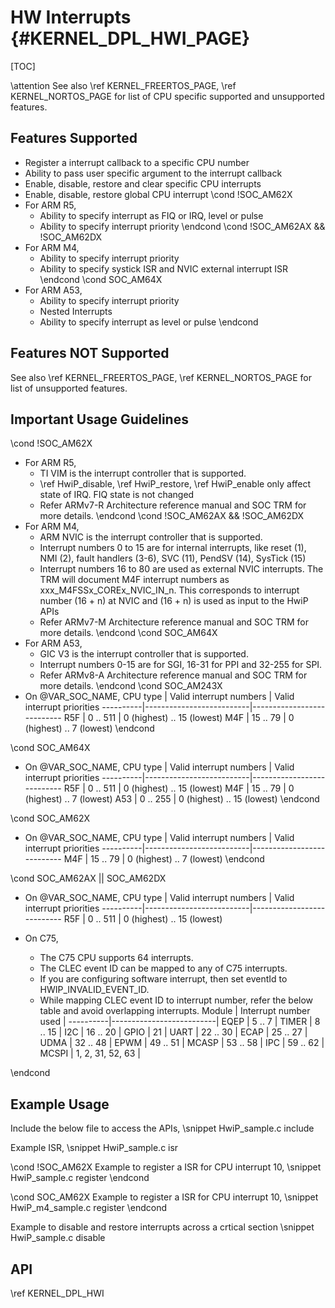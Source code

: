 # HW Interrupts {#KERNEL_DPL_HWI_PAGE}

[TOC]

\attention See also \ref KERNEL_FREERTOS_PAGE, \ref KERNEL_NORTOS_PAGE for list of CPU specific supported and unsupported features.

## Features Supported

- Register a interrupt callback to a specific CPU number
- Ability to pass user specific argument to the interrupt callback
- Enable, disable, restore and clear specific CPU interrupts
- Enable, disable, restore global CPU interrupt
\cond !SOC_AM62X
- For ARM R5,
  - Ability to specify interrupt as FIQ or IRQ, level or pulse
  - Ability to specify interrupt priority
\endcond
\cond !SOC_AM62AX  && !SOC_AM62DX
- For ARM M4,
  - Ability to specify interrupt priority
  - Ability to specify systick ISR and NVIC external interrupt ISR
\endcond
\cond SOC_AM64X
- For ARM A53,
  - Ability to specify interrupt priority
  - Nested Interrupts
  - Ability to specify interrupt as level or pulse
\endcond

## Features NOT Supported

See also \ref KERNEL_FREERTOS_PAGE, \ref KERNEL_NORTOS_PAGE for list of unsupported features.

## Important Usage Guidelines

\cond !SOC_AM62X
- For ARM R5,
  - TI VIM is the interrupt controller that is supported.
  - \ref HwiP_disable, \ref HwiP_restore, \ref HwiP_enable only affect state of IRQ. FIQ state is not changed
  - Refer ARMv7-R Architecture reference manual and SOC TRM for more details.
\endcond
\cond !SOC_AM62AX && !SOC_AM62DX
- For ARM M4,
  - ARM NVIC is the interrupt controller that is supported.
  - Interrupt numbers 0 to 15 are for internal interrupts,
    like reset (1), NMI (2), fault handlers (3-6), SVC (11), PendSV (14), SysTick (15)
  - Interrupt numbers 16 to 80 are used as external NVIC interrupts.
    The TRM will document M4F interrupt numbers as xxx_M4FSSx_COREx_NVIC_IN_n.
    This corresponds to interrupt number (16 + n) at NVIC and (16 + n) is used as input to the HwiP APIs
  - Refer ARMv7-M Architecture reference manual and SOC TRM for more details.
\endcond
\cond SOC_AM64X
- For ARM A53,
  - GIC V3 is the interrupt controller that is supported.
  - Interrupt numbers 0-15 are for SGI, 16-31 for PPI and 32-255 for SPI.
  - Refer ARMv8-A Architecture reference manual and SOC TRM for more details.
\endcond
\cond SOC_AM243X
- On @VAR_SOC_NAME,
    CPU type  | Valid interrupt numbers  | Valid interrupt priorities
    ----------|--------------------------|---------------------------
    R5F       | 0  .. 511                | 0 (highest) .. 15 (lowest)
    M4F       | 15 ..  79                | 0 (highest) ..  7 (lowest)
\endcond

\cond SOC_AM64X
- On @VAR_SOC_NAME,
    CPU type  | Valid interrupt numbers  | Valid interrupt priorities
    ----------|--------------------------|---------------------------
    R5F       | 0  .. 511                | 0 (highest) .. 15 (lowest)
    M4F       | 15 ..  79                | 0 (highest) ..  7 (lowest)
    A53       | 0 ..  255                | 0 (highest) ..  15 (lowest)
\endcond

\cond SOC_AM62X
- On @VAR_SOC_NAME,
    CPU type  | Valid interrupt numbers  | Valid interrupt priorities
    ----------|--------------------------|---------------------------
    M4F       | 15 ..  79                | 0 (highest) ..  7 (lowest)
\endcond

\cond SOC_AM62AX || SOC_AM62DX
- On @VAR_SOC_NAME,
    CPU type  | Valid interrupt numbers  | Valid interrupt priorities
    ----------|--------------------------|---------------------------
    R5F       | 0  .. 511                | 0 (highest) .. 15 (lowest)

- On C75,
  - The C75 CPU supports 64 interrupts.
  - The CLEC event ID can be mapped to any of C75 interrupts.
  - If you are configuring software interrupt, then set eventId to HWIP_INVALID_EVENT_ID.
  - While mapping CLEC event ID to interrupt number, refer the below table and avoid overlapping interrupts.
    Module    | Interrupt number used    |
    ----------|--------------------------|
    EQEP      | 5   .. 7                 |
    TIMER     | 8  .. 15                 |
    I2C       | 16  .. 20                |
    GPIO      | 21                       |
    UART      | 22  .. 30                |
    ECAP      | 25  .. 27                |
    UDMA      | 32  .. 48                |
    EPWM      | 49  .. 51                |
    MCASP     | 53  .. 58                |
    IPC       | 59  .. 62                |
    MCSPI     | 1, 2, 31, 52, 63        |

\endcond

## Example Usage

Include the below file to access the APIs,
\snippet HwiP_sample.c include

Example ISR,
\snippet HwiP_sample.c isr

\cond !SOC_AM62X
Example to register a ISR for CPU interrupt 10,
\snippet HwiP_sample.c register
\endcond

\cond SOC_AM62X
Example to register a ISR for CPU interrupt 10,
\snippet HwiP_m4_sample.c register
\endcond

Example to disable and restore interrupts across a crtical section
\snippet HwiP_sample.c disable

## API

\ref KERNEL_DPL_HWI